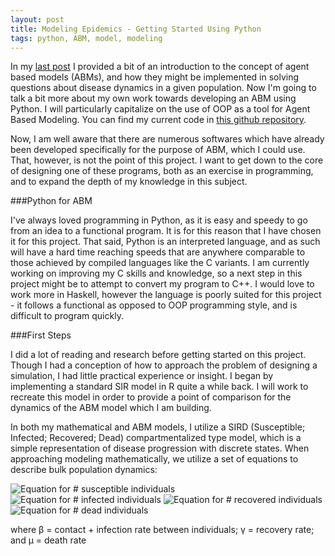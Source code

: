```yaml
---
layout: post
title: Modeling Epidemics - Getting Started Using Python
tags: python, ABM, model, modeling
---
```

In my [last post](/blog/2015/12/13/agent-based-modeling/) I provided a bit of an introduction to the concept of agent based models (ABMs), and how they might be implemented in solving questions about disease dynamics in a given population. Now I'm going to talk a bit more about my own work towards developing an ABM using Python. I will particularly capitalize on the use of OOP as a tool for Agent Based Modeling. You can find my current code in [this github repository](https://github.com/jpoles1/disease).

Now, I am well aware that there are numerous softwares which have already been developed specifically for the purpose of ABM, which I could use. That, however, is not the point of this project. I want to get down to the core of designing one of these programs, both as an exercise in programming, and to expand the depth of my knowledge in this subject.

<!-- more -->

###Python for ABM

I've always loved programming in Python, as it is easy and speedy to go from an idea to a functional program. It is for this reason that I have chosen it for this project. That said, Python is an interpreted language, and as such will have a hard time reaching speeds that are anywhere comparable to those achieved by compiled languages like the C variants. I am currently working on improving my C skills and knowledge, so a next step in this project might be to attempt to convert my program to C++. I would love to work more in Haskell, however the language is poorly suited for this project - it follows a functional as opposed to OOP programming style, and is difficult to program quickly.

###First Steps

I did a lot of reading and research before getting started on this project. Though I had a conception of how to approach the problem of designing a simulation, I had little practical experience or insight. I began by implementing a standard SIR model in R quite a while back. I will work to recreate this model in order to provide a point of comparison for the dynamics of the ABM model which I am building.

In both my mathematical and ABM models, I utilize a SIRD (Susceptible; Infected; Recovered; Dead) compartmentalized type model, which is a simple representation of disease progression with discrete states. When approaching modeling mathematically, we utilize a set of equations to describe bulk population dynamics:

![Equation for # susceptible individuals](/blog/public/img/2015-12-13-Python-ABM-1/deltaS.png "Susceptible Equation")
![Equation for # infected individuals](/blog/public/img/2015-12-13-Python-ABM-1/deltaI.png "Infected Equation")
![Equation for # recovered individuals](/blog/public/img/2015-12-13-Python-ABM-1/deltaR.png "Resistant Equation")
![Equation for # dead individuals](/blog/public/img/2015-12-13-Python-ABM-1/deltaD.png "Dead Equation")

where β = contact + infection rate between individuals; γ = recovery rate; and μ = death rate
